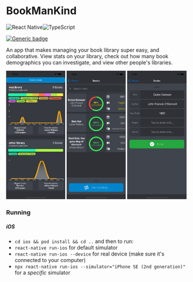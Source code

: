 # BookManKind

<img alt="React Native" src="https://img.shields.io/badge/react_native%20-%2320232a.svg?&style=for-the-badge&logo=react&logoColor=%2361DAFB"/><img alt="TypeScript" src="https://img.shields.io/badge/typescript%20-%23007ACC.svg?&style=for-the-badge&logo=typescript&logoColor=white"/>

[![Generic badge](https://img.shields.io/badge/Development%20Status-In%20Progress%20%28Not%20released%20yet%29-yellowgreen.svg)](https://shields.io/)

An app that makes managing your book library super easy, and collaborative. View stats on your library, check out how many book demographics you can investigate, and view other people's libraries.

<p float="left">
<img src="/assets/screenshots/library-screen.png" width="32%">
<img src="/assets/screenshots/books-screen.png" width="32%">
<img src="/assets/screenshots/edit-screen.png" width="32%">
</p>

### Running

##### iOS

- `cd ios && pod install && cd ..`
  and then to run:
- `react-native run-ios` for default simulator
- `react-native run-ios --device` for real device (make sure it's connected to your computer)
- `npx react-native run-ios --simulator="iPhone SE (2nd generation)"` for a _specific_ simulator
